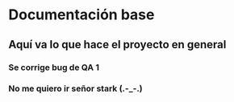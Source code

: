 # Documentación base

## Aquí va lo que hace el proyecto en general

### Se corrige bug de QA 1

### No me quiero ir señor stark (.-_-.)